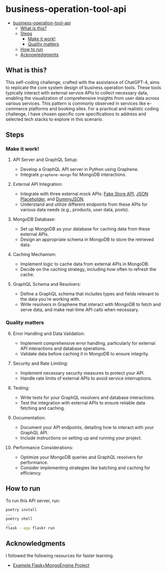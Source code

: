 # business-operation-tool-api

- [business-operation-tool-api](#business-operation-tool-api)
  - [What is this?](#what-is-this)
  - [Steps](#steps)
    - [Make it work!](#make-it-work)
    - [Quality matters](#quality-matters)
  - [How to run](#how-to-run)
  - [Acknowledgments](#acknowledgments)

## What is this?

This self-coding challenge, crafted with the assistance of ChatGPT-4, aims to replicate the core system design of business operation tools. These tools typically interact with external service APIs to collect necessary data, enabling the visualization of comprehensive insights from user data across various services. This pattern is commonly observed in services like e-commerce platforms and booking sites. For a practical and realistic coding challenge, I have chosen specific core specifications to address and selected tech stacks to explore in this scenario.

## Steps

### Make it work!

1. API Server and GraphQL Setup:
   - Develop a GraphQL API server in Python using Graphene.
   - Integrate `graphene-mongo` for MongoDB interactions.

2. External API Integration:
   - Integrate with three external mock APIs: [Fake Store API](https://fakestoreapi.com/), [JSON Placeholder](https://jsonplaceholder.typicode.com/), and [DummyJSON](https://dummyjson.com/).
   - Understand and utilize different endpoints from these APIs for various data needs (e.g., products, user data, posts).

3. MongoDB Database:
   - Set up MongoDB as your database for caching data from these external APIs.
   - Design an appropriate schema in MongoDB to store the retrieved data.

4. Caching Mechanism:
   - Implement logic to cache data from external APIs in MongoDB.
   - Decide on the caching strategy, including how often to refresh the cache.

5. GraphQL Schema and Resolvers:
   - Define a GraphQL schema that includes types and fields relevant to the data you're working with.
   - Write resolvers in Graphene that interact with MongoDB to fetch and serve data, and make real-time API calls when necessary.

### Quality matters

6. Error Handling and Data Validation:
   - Implement comprehensive error handling, particularly for external API interactions and database operations.
   - Validate data before caching it in MongoDB to ensure integrity.

7. Security and Rate Limiting:
   - Implement necessary security measures to protect your API.
   - Handle rate limits of external APIs to avoid service interruptions.

8. Testing:
   - Write tests for your GraphQL resolvers and database interactions.
   - Test the integration with external APIs to ensure reliable data fetching and caching.

9. Documentation:
   - Document your API endpoints, detailing how to interact with your GraphQL API.
   - Include instructions on setting up and running your project.

10. Performance Considerations:
    - Optimize your MongoDB queries and GraphQL resolvers for performance.
    - Consider implementing strategies like batching and caching for efficiency.

## How to run

To run this API server, run:

```bash
poetry install
...
poetry shell
...
flask --app flaskr run
```

## Acknowledgments

I followed the following resources for faster learning.

- [Example Flask+MongoEngine Project](https://github.com/graphql-python/graphene-mongo/tree/master/examples/flask_mongoengine)
